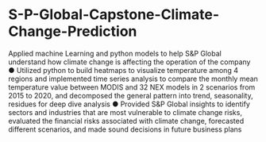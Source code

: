 # S-P-Global-Capstone-Climate-Change-Prediction
Applied machine Learning and python models to help S&P Global understand how climate change is affecting the operation of the company
●	Utilized python to build heatmaps to visualize temperature among 4 regions and implemented time series analysis to compare the monthly mean temperature value between MODIS and 32 NEX models in 2 scenarios from 2015 to 2020, and decomposed the general pattern into trend, seasonality, residues for deep dive analysis
●	Provided S&P Global insights to identify sectors and industries that are most vulnerable to climate change risks, evaluated the financial risks associated with climate change, forecasted different scenarios, and made sound decisions in future business plans

